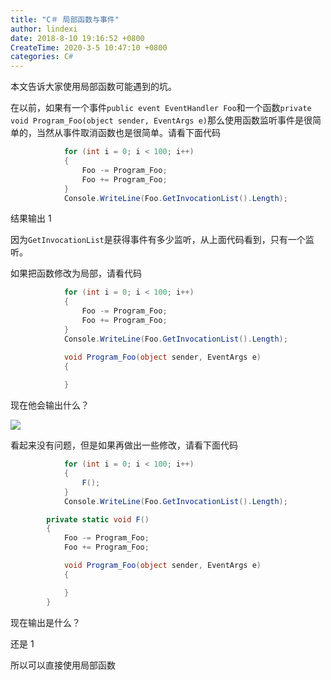 ```yaml
---
title: "C＃ 局部函数与事件"
author: lindexi
date: 2018-8-10 19:16:52 +0800
CreateTime: 2020-3-5 10:47:10 +0800
categories: C#
---
```


本文告诉大家使用局部函数可能遇到的坑。

<!--more-->



在以前，如果有一个事件`public event EventHandler Foo`和一个函数`private void Program_Foo(object sender, EventArgs e)`那么使用函数监听事件是很简单的，当然从事件取消函数也是很简单。请看下面代码

```csharp
            for (int i = 0; i < 100; i++)
            {
                Foo -= Program_Foo;
                Foo += Program_Foo;
            }
            Console.WriteLine(Foo.GetInvocationList().Length);
```

结果输出 1

因为`GetInvocationList`是获得事件有多少监听，从上面代码看到，只有一个监听。

如果把函数修改为局部，请看代码

```csharp
            for (int i = 0; i < 100; i++)
            {
                Foo -= Program_Foo;
                Foo += Program_Foo;
            }
            Console.WriteLine(Foo.GetInvocationList().Length);

            void Program_Foo(object sender, EventArgs e)
            {
                
            }
```

现在他会输出什么？

![](http://image.acmx.xyz/34fdad35-5dfe-a75b-2b4b-8c5e313038e2%2F20171024152546.jpg)

看起来没有问题，但是如果再做出一些修改，请看下面代码

```csharp
            for (int i = 0; i < 100; i++)
            {
                F();
            }
            Console.WriteLine(Foo.GetInvocationList().Length);

        private static void F()
        {
            Foo -= Program_Foo;
            Foo += Program_Foo;

            void Program_Foo(object sender, EventArgs e)
            {

            }
        }
```

现在输出是什么？

还是 1

所以可以直接使用局部函数

